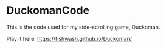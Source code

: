# DuckomanCode
This is the code used for my side-scrolling game, Duckoman.

Play it here: https://fishwash.github.io/Duckoman/
